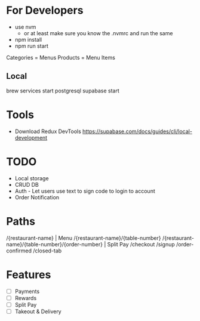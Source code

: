 # For Developers

* use nvm
  * or at least make sure you know the .nvmrc and run the same
* npm install
* npm run start


Categories = Menus
Products = Menu Items

## Local
brew services start postgresql 
supabase start

# Tools
* Download Redux DevTools
https://supabase.com/docs/guides/cli/local-development

# TODO
* Local storage
* CRUD DB
* Auth - Let users use text to sign code to login to account
* Order Notification

# Paths
/{restaurant-name} | Menu
/{restaurant-name}/{table-number}
/{restaurant-name}/{table-number}/{order-number} | Split Pay
/checkout
/signup
/order-confirmed
/closed-tab

# Features
- [ ] Payments
- [ ] Rewards
- [ ] Split Pay
- [ ] Takeout & Delivery
